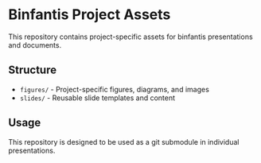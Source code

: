 # Binfantis Project Assets

This repository contains project-specific assets for binfantis presentations and documents.

## Structure

- `figures/` - Project-specific figures, diagrams, and images
- `slides/` - Reusable slide templates and content

## Usage

This repository is designed to be used as a git submodule in individual presentations.

